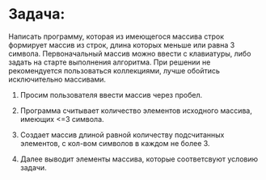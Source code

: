 # Задача:

Написать программу, которая из имеющегося массива строк формирует массив из строк, длина которых меньше или равна 3 символа. Первоначальный массив можно ввести с клавиатуры, либо задать на старте выполнения алгоритма. При решении не рекомендуется пользоваться коллекциями, лучше обойтись исключительно массивами.

1. Просим пользователя ввести массив через пробел.

2. Программа считывает количество элементов исходного массива, имеющих <=3 символa.

2. Cоздает массив длиной равной количеству подсчитанных элементов, с кол-вом символов в каждом не более 3.

3. Далее выводит элементы массива, которые соответсвуют условию задачи.